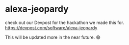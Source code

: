 # alexa-jeopardy
check out our Devpost for the hackathon we made this for. https://devpost.com/software/alexa-jeopardy

This will be updated more in the near future. :smile:
